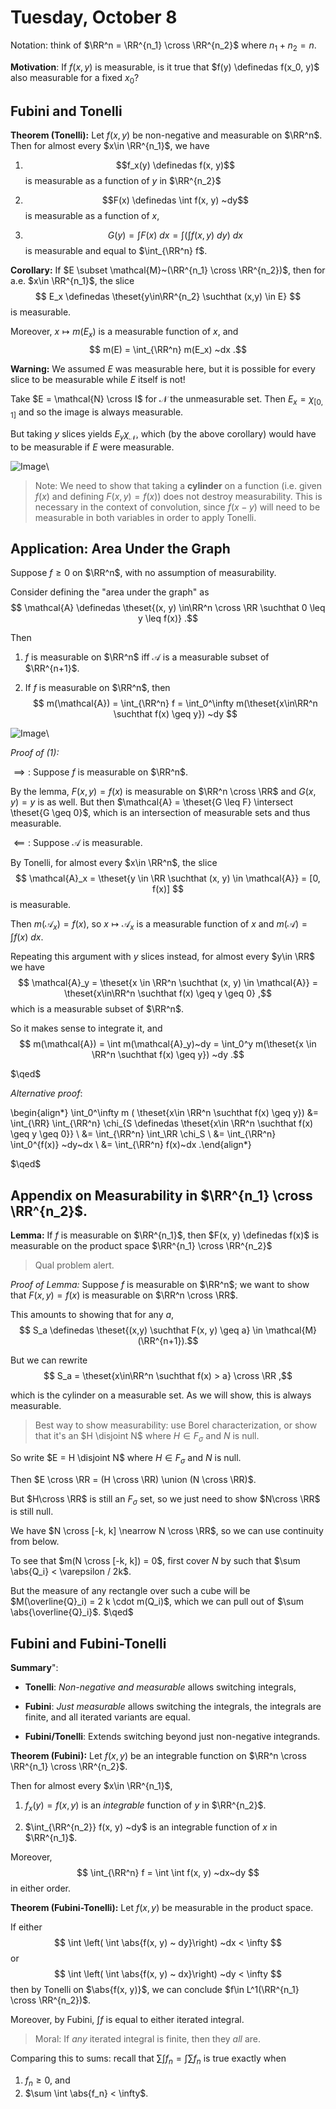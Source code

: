 # Tuesday, October 8

Notation: think of $\RR^n = \RR^{n_1} \cross \RR^{n_2}$ where $n_1 + n_2 = n$.

**Motivation**: 
If $f(x,y)$ is measurable, is it true that $f(y) \definedas f(x_0, y)$ also measurable for a fixed $x_0$?

## Fubini and Tonelli

**Theorem (Tonelli):**
Let $f(x, y)$ be non-negative and measurable on $\RR^n$.
Then for almost every $x\in \RR^{n_1}$, we have

1. $$f_x(y) \definedas f(x, y)$$ is measurable as a function of $y$ in $\RR^{n_2}$

2. $$F(x) \definedas \int f(x, y) ~dy$$ is measurable as a function of $x$,

3. $$G(y) = \int F(x) ~dx = \int \left( \int f(x, y) ~dy\right) ~dx$$ is measurable and equal to $\int_{\RR^n} f$.

**Corollary:**
If $E \subset \mathcal{M}~(\RR^{n_1} \cross \RR^{n_2})$, then for a.e. $x\in \RR^{n_1}$, the slice 
$$
E_x \definedas \theset{y\in\RR^{n_2} \suchthat (x,y) \in E}
$$
is measurable.

Moreover, $x \mapsto m(E_x)$ is a measurable function of $x$, and 
$$
m(E) = \int_{\RR^n} m(E_x) ~dx
.$$

**Warning:** 
We assumed $E$ was measurable here, but it is possible for every slice to be measurable while $E$ itself is not!

Take $E = \mathcal{N} \cross I$ for $\mathcal{N}$ the unmeasurable set. 
Then $E_x = \chi_{[0, 1]}$ and so the image is always measurable.

But taking $y$ slices yields $E_y \chi_{\mathcal{N}}$, which (by the above corollary) would have to be measurable if $E$ were measurable.

![Image](figures/2019-10-08-11:35.png)\

> Note: We need to show that taking a **cylinder** on a function (i.e. given $f(x)$ and defining $F(x, y) = f(x)$) does not destroy measurability. 
This is necessary in the context of convolution, since $f(x - y)$ will need to be measurable in both variables in order to apply Tonelli.

## Application: Area Under the Graph

Suppose $f \geq 0$ on $\RR^n$, with no assumption of measurability.

Consider defining the "area under the graph" as 
$$
\mathcal{A} \definedas \theset{(x, y) \in\RR^n \cross \RR \suchthat 0 \leq y \leq f(x)}
.$$

Then

1. $f$ is measurable on $\RR^n$ iff $\mathcal{A}$ is a measurable subset of $\RR^{n+1}$.

2. If $f$ is measurable on $\RR^n$, then 
$$
m(\mathcal{A}) = \int_{\RR^n} f = \int_0^\infty m(\theset{x\in\RR^n \suchthat f(x) \geq y}) ~dy
$$

![Image](figures/2019-10-08-11:33.png)\

*Proof of (1):*

$\implies:$ Suppose $f$ is measurable on $\RR^n$.

By the lemma, $F(x, y) = f(x)$ is measurable on $\RR^n \cross \RR$ and $G(x, y) = y$ is as well.
But then $\mathcal{A} = \theset{G \leq F} \intersect \theset{G \geq 0}$, which is an intersection of measurable sets and thus measurable.


$\impliedby:$ 
Suppose $\mathcal{A}$ is measurable.

By Tonelli, for almost every $x\in \RR^n$, the slice 
$$
\mathcal{A}_x = \theset{y \in \RR \suchthat (x, y) \in \mathcal{A}} = [0, f(x)]
$$
is measurable.

Then $m(\mathcal{A}_x) = f(x)$, so $x\mapsto \mathcal{A}_x$ is a measurable function of $x$ and $m(\mathcal{A})  = \int f(x) ~dx$.

Repeating this argument with $y$ slices instead, for almost every $y\in \RR$ we have 
$$
\mathcal{A}_y = \theset{x \in \RR^n \suchthat (x, y) \in \mathcal{A}} = \theset{x\in\RR^n \suchthat f(x) \geq y \geq 0}
,$$ 
which is a measurable subset of $\RR^n$.

So it makes sense to integrate it, and 
$$
m(\mathcal{A}) 
= \int m(\mathcal{A}_y)~dy 
= \int_0^y m(\theset{x \in \RR^n \suchthat f(x) \geq y}) ~dy
.$$

$\qed$

*Alternative proof*:

\begin{align*}
\int_0^\infty m ( \theset{x\in \RR^n \suchthat f(x) \geq y}) 
&= \int_{\RR} \int_{\RR^n} \chi_{S \definedas \theset{x\in \RR^n \suchthat f(x) \geq y \geq 0}} \\
&= \int_{\RR^n} \int_\RR \chi_S \\
&= \int_{\RR^n} \int_0^{f(x)} ~dy~dx \\
&= \int_{\RR^n} f(x)~dx
.\end{align*}

$\qed$

## Appendix on Measurability in $\RR^{n_1} \cross \RR^{n_2}$.

**Lemma:**
If $f$ is measurable on $\RR^{n_1}$, then $F(x, y) \definedas f(x)$ is measurable on the product space $\RR^{n_1} \cross \RR^{n_2}$

> Qual problem alert.

*Proof of Lemma:*
Suppose $f$ is measurable on $\RR^n$; we want to show that $F(x, y) = f(x)$ is measurable on $\RR^n \cross \RR$.

This amounts to showing that for any $a$, 
$$
S_a \definedas \theset{(x,y) \suchthat F(x, y) \geq a} \in \mathcal{M}(\RR^{n+1}).$$

But we can rewrite 
$$
S_a = \theset{x\in\RR^n \suchthat f(x) > a} \cross \RR
,$$ 

which is the cylinder on a measurable set. 
As we will show, this is always measurable.

> Best way to show measurability: use Borel characterization, or show that it's an $H \disjoint N$ where $H \in F_\sigma$ and $N$ is null.

So write $E = H \disjoint N$ where $H\in F_\sigma$ and $N$ is null.

Then $E \cross \RR = (H \cross \RR) \union (N \cross \RR)$.

But $H\cross \RR$ is still an $F_\sigma$ set, so we just need to show $N\cross \RR$ is still null.

We have $N \cross [-k, k] \nearrow N \cross \RR$, so we can use continuity from below.

To see that $m(N \cross [-k, k]) = 0$, first cover $N$ by such that $\sum \abs{Q_i} < \varepsilon / 2k$.

But the measure of any rectangle over such a cube will be $M(\overline{Q}_i) = 2 k \cdot m(Q_i)$, which we can pull out of $\sum \abs{\overline{Q}_i}$.
$\qed$

## Fubini and Fubini-Tonelli

**Summary**":

- **Tonelli**: *Non-negative and measurable* allows switching integrals, 

- **Fubini**: *Just measurable* allows switching the integrals, the integrals are finite, and all iterated variants are equal. 

- **Fubini/Tonelli**: Extends switching beyond just non-negative integrands.
  

**Theorem (Fubini):**
Let $f(x, y)$ be an integrable function on $\RR^n \cross \RR^{n_1} \cross \RR^{n_2}$.

Then for almost every $x\in \RR^{n_1}$,

1. $f_x(y) = f(x, y)$ is an *integrable* function of $y$ in $\RR^{n_2}$.

2. $\int_{\RR^{n_2}} f(x, y) ~dy$ is an integrable function of $x$ in $\RR^{n_1}$.

Moreover, 
$$
\int_{\RR^n} f = \int \int f(x, y) ~dx~dy
$$ 
in either order.

**Theorem (Fubini-Tonelli):**
Let $f(x, y)$ be measurable in the product space.

If either 
$$
\int \left( \int \abs{f(x, y) ~ dy}\right) ~dx < \infty
$$
or
$$
\int \left( \int \abs{f(x, y) ~ dx}\right) ~dy < \infty
$$
then by Tonelli on $\abs{f(x, y)}$, we can conclude $f\in L^1(\RR^{n_1} \cross \RR^{n_2})$.

Moreover, by Fubini, $\int f$ is equal to either iterated integral.

> Moral: If *any* iterated integral is finite, then they *all* are.


Comparing this to sums: recall that $\sum \int f_n = \int \sum f_n$ is true exactly when

1. $f_n \geq 0$, and
2. $\sum \int \abs{f_n} < \infty$.

